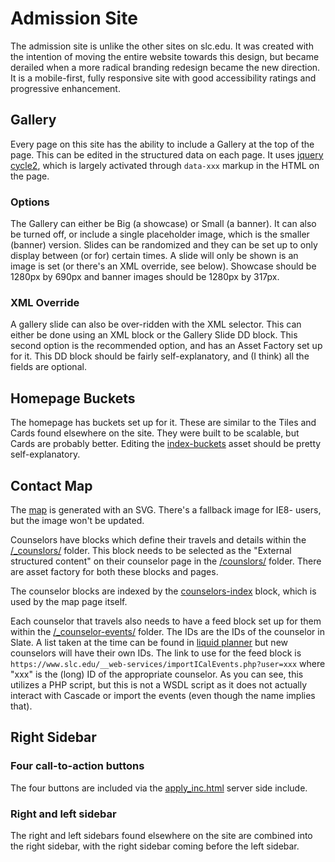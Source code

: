 # Admission Site

The admission site is unlike the other sites on slc.edu. It was created with the intention of moving the entire website towards this design, but became derailed when a more radical branding redesign became the new direction. It is a mobile-first, fully responsive site with good accessibility ratings and progressive enhancement.

## Gallery

Every page on this site has the ability to include a Gallery at the top of the page. This can be edited in the structured data on each page. It uses [jquery cycle2](http://jquery.malsup.com/cycle2/), which is largely activated through `data-xxx` markup in the HTML on the page.

### Options

The Gallery can either be Big (a showcase) or Small (a banner). It can also be turned off, or include a single placeholder image, which is the smaller (banner) version. Slides can be randomized and they can be set up to only display between (or for) certain times. A slide will only be shown is an image is set (or there's an XML override, see below). Showcase should be 1280px by 690px and banner images should be 1280px by 317px.

### XML Override

A gallery slide can also be over-ridden with the XML selector. This can either be done using an XML block or the Gallery Slide DD block. This second option is the recommended option, and has an Asset Factory set up for it. This DD block should be fairly self-explanatory, and (I think) all the fields are optional.

## Homepage Buckets

The homepage has buckets set up for it. These are similar to the Tiles and Cards found elsewhere on the site. They were built to be scalable, but Cards are probably better. Editing the [index-buckets](https://cms.slc.edu:8443/entity/open.act?id=294ae8607f00000239d7a7b3b2f68539&type=block&) asset should be pretty self-explanatory.

## Contact Map

The [map](https://cms.slc.edu:8443/entity/open.act?id=be8199fe7f0000024320e76de0f484f6&type=page&) is generated with an SVG. There's a fallback image for IE8- users, but the image won't be updated.

Counselors have blocks which define their travels and details within the [/_counslors/](https://cms.slc.edu:8443/entity/open.act?id=116c6cab7f00000273c3d061a8384d18&type=folder&) folder. This block needs to be selected as the "External structured content" on their counselor page in the [/counslors/](https://cms.slc.edu:8443/entity/open.act?id=a40b9ee17f0000025b606e1f1e47c179&type=folder&) folder. There are asset factory for both these blocks and pages.

The counselor blocks are indexed by the [counselors-index](https://cms.slc.edu:8443/entity/open.act?id=1172cddb7f00000273c3d06138b5ae15&type=block&) block, which is used by the map page itself.

Each counselor that travels also needs to have a feed block set up for them within the [/_counselor-events/](https://cms.slc.edu:8443/entity/open.act?id=420eb9fd7f0000020c089e41097ca899&type=folder&) folder. The IDs are the IDs of the counselor in Slate. A list taken at the time can be found in [liquid planner](https://app.liquidplanner.com/space/73116/projects/show/17718245) but new counselors will have their own IDs. The link to use for the feed block is `https://www.slc.edu/__web-services/importICalEvents.php?user=xxx` where "xxx" is the (long) ID of the appropriate counselor. As you can see, this utilizes a PHP script, but this is not a WSDL script as it does not actually interact with Cascade or import the events (even though the name implies that).

## Right Sidebar

### Four call-to-action buttons

The four buttons are included via the [apply_inc.html](https://cms.slc.edu:8443/entity/open.act?id=d13d54097f0000020e41a88280c55a6b&type=file&) server side include.

### Right and left sidebar

The right and left sidebars found elsewhere on the site are combined into the right sidebar, with the right sidebar coming before the left sidebar.
